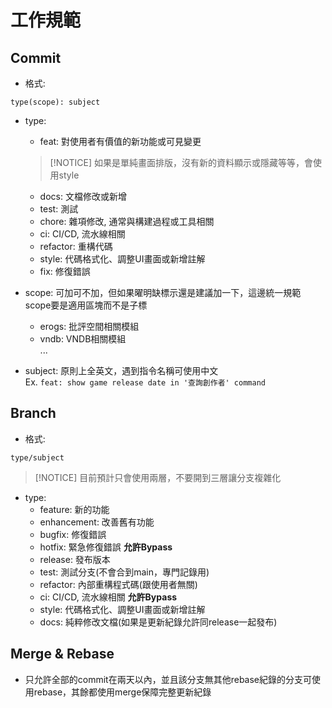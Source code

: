 # 工作規範

## Commit

- 格式:
```
type(scope): subject
```

- type:
    - feat: 對使用者有價值的新功能或可見變更  
    >[!NOTICE]
    > 如果是單純畫面排版，沒有新的資料顯示或隱藏等等，會使用style
    - docs: 文檔修改或新增
    - test: 測試
    - chore: 雜項修改, 通常與構建過程或工具相關
    - ci: CI/CD, 流水線相關
    - refactor: 重構代碼
    - style: 代碼格式化、調整UI畫面或新增註解
    - fix: 修復錯誤


- scope: 可加可不加，但如果曜明缺標示還是建議加一下，這邊統一規範scope要是適用區塊而不是子標
    - erogs: 批評空間相關模組
    - vndb: VNDB相關模組  
    ...

- subject: 原則上全英文，遇到指令名稱可使用中文  
Ex. `feat: show game release date in '查詢創作者' command`

## Branch

- 格式:
```
type/subject
```

>[!NOTICE]
> 目前預計只會使用兩層，不要開到三層讓分支複雜化

- type:
    - feature: 新的功能
    - enhancement: 改善舊有功能
    - bugfix: 修復錯誤
    - hotfix: 緊急修復錯誤 **允許Bypass**
    - release: 發布版本
    - test: 測試分支(不會合到main，專門記錄用)
    - refactor: 內部重構程式碼(跟使用者無關)
    - ci: CI/CD, 流水線相關 **允許Bypass**
    - style: 代碼格式化、調整UI畫面或新增註解
    - docs: 純粹修改文檔(如果是更新紀錄允許同release一起發布)

## Merge & Rebase

- 只允許全部的commit在兩天以內，並且該分支無其他rebase紀錄的分支可使用rebase，其餘都使用merge保障完整更新紀錄


